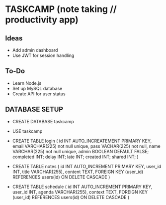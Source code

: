 # TASKCAMP (note taking // productivity app)

## Ideas
- Add admin dashboard
- Use JWT for session handling



## To-Do
- Learn Node.js
- Set up MySQL database
- Create API for user status


## DATABASE SETUP
- CREATE DATABASE taskcamp
- USE taskcamp
- CREATE TABLE login (
    id INT AUTO_INCREATEMENT PRIMARY KEY, 
    email VARCHAR(225) not null unique, 
    pass VACHAR(225) not null, 
    name VARCHAR(225) not null unique, 
    admin BOOLEAN DEFAULT FALSE;
    completed INT;
    delay INT;
    late INT;
    created INT; 
    shared INT;
 )

- CREATE TABLE notes (
    id INT AUTO_INCREMENT PRIMARY KEY,
    user_id INT,
    title VARCHAR(255),
    content TEXT,
    FOREIGN KEY (user_id) REFERENCES users(id) ON DELETE CASCADE
)

- CREATE TABLE schedule (
    id INT AUTO_INCREMENT PRIMARY KEY,
    user_id INT,
    agenda VARCHAR(255),
    context TEXT,
    FOREIGN KEY (user_id) REFERENCES users(id) ON DELETE CASCADE
)